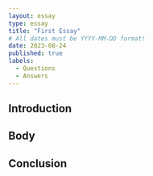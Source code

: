 ```yaml
---
layout: essay
type: essay
title: "First Essay"
# All dates must be YYYY-MM-DD format!
date: 2023-08-24
published: true
labels:
  - Questions
  - Answers
---
```


## Introduction

## Body

## Conclusion
